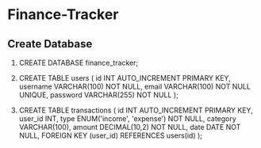 # Finance-Tracker

## Create Database

1. CREATE DATABASE finance_tracker;

2. CREATE TABLE users (
    id INT AUTO_INCREMENT PRIMARY KEY,
    username VARCHAR(100) NOT NULL,
    email VARCHAR(100) NOT NULL UNIQUE,
    password VARCHAR(255) NOT NULL
);

3. CREATE TABLE transactions (
    id INT AUTO_INCREMENT PRIMARY KEY,
    user_id INT,
    type ENUM('income', 'expense') NOT NULL,
    category VARCHAR(100),
    amount DECIMAL(10,2) NOT NULL,
    date DATE NOT NULL,
    FOREIGN KEY (user_id) REFERENCES users(id)
);
